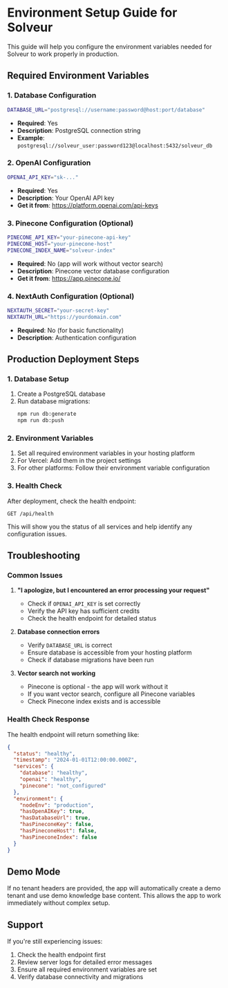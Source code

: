 # Environment Setup Guide for Solveur

This guide will help you configure the environment variables needed for Solveur to work properly in production.

## Required Environment Variables

### 1. Database Configuration
```bash
DATABASE_URL="postgresql://username:password@host:port/database"
```
- **Required**: Yes
- **Description**: PostgreSQL connection string
- **Example**: `postgresql://solveur_user:password123@localhost:5432/solveur_db`

### 2. OpenAI Configuration
```bash
OPENAI_API_KEY="sk-..."
```
- **Required**: Yes
- **Description**: Your OpenAI API key
- **Get it from**: https://platform.openai.com/api-keys

### 3. Pinecone Configuration (Optional)
```bash
PINECONE_API_KEY="your-pinecone-api-key"
PINECONE_HOST="your-pinecone-host"
PINECONE_INDEX_NAME="solveur-index"
```
- **Required**: No (app will work without vector search)
- **Description**: Pinecone vector database configuration
- **Get it from**: https://app.pinecone.io/

### 4. NextAuth Configuration (Optional)
```bash
NEXTAUTH_SECRET="your-secret-key"
NEXTAUTH_URL="https://yourdomain.com"
```
- **Required**: No (for basic functionality)
- **Description**: Authentication configuration

## Production Deployment Steps

### 1. Database Setup
1. Create a PostgreSQL database
2. Run database migrations:
   ```bash
   npm run db:generate
   npm run db:push
   ```

### 2. Environment Variables
1. Set all required environment variables in your hosting platform
2. For Vercel: Add them in the project settings
3. For other platforms: Follow their environment variable configuration

### 3. Health Check
After deployment, check the health endpoint:
```
GET /api/health
```

This will show you the status of all services and help identify any configuration issues.

## Troubleshooting

### Common Issues

1. **"I apologize, but I encountered an error processing your request"**
   - Check if `OPENAI_API_KEY` is set correctly
   - Verify the API key has sufficient credits
   - Check the health endpoint for detailed status

2. **Database connection errors**
   - Verify `DATABASE_URL` is correct
   - Ensure database is accessible from your hosting platform
   - Check if database migrations have been run

3. **Vector search not working**
   - Pinecone is optional - the app will work without it
   - If you want vector search, configure all Pinecone variables
   - Check Pinecone index exists and is accessible

### Health Check Response
The health endpoint will return something like:
```json
{
  "status": "healthy",
  "timestamp": "2024-01-01T12:00:00.000Z",
  "services": {
    "database": "healthy",
    "openai": "healthy",
    "pinecone": "not_configured"
  },
  "environment": {
    "nodeEnv": "production",
    "hasOpenAIKey": true,
    "hasDatabaseUrl": true,
    "hasPineconeKey": false,
    "hasPineconeHost": false,
    "hasPineconeIndex": false
  }
}
```

## Demo Mode
If no tenant headers are provided, the app will automatically create a demo tenant and use demo knowledge base content. This allows the app to work immediately without complex setup.

## Support
If you're still experiencing issues:
1. Check the health endpoint first
2. Review server logs for detailed error messages
3. Ensure all required environment variables are set
4. Verify database connectivity and migrations

